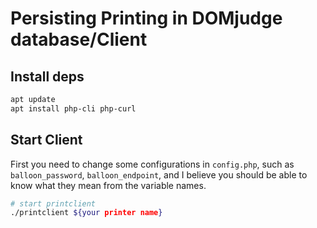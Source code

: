 # Persisting Printing in DOMjudge database/Client

## Install deps

```bash
apt update
apt install php-cli php-curl
```

## Start Client

First you need to change some configurations in `config.php`, such as `balloon_password`, `balloon_endpoint`, and I believe you should be able to know what they mean from the variable names.

```bash
# start printclient
./printclient ${your printer name}
```
